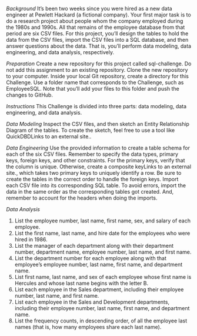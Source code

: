 *Background*
It’s been two weeks since you were hired as a new data engineer at Pewlett Hackard (a fictional company). Your first major task is to do a research project about people whom the company employed during the 1980s and 1990s. All that remains of the employee database from that period are six CSV files. For this project, you’ll design the tables to hold the data from the CSV files, import the CSV files into a SQL database, and then answer questions about the data. That is, you’ll perform data modeling, data engineering, and data analysis, respectively.

*Preparation*
Create a new repository for this project called sql-challenge. Do not add this assignment to an existing repository. Clone the new repository to your computer. Inside your local Git repository, create a directory for this Challenge. Use a folder name that corresponds to the Challenge, such as EmployeeSQL. Note that you’ll add your files to this folder and push the changes to GitHub.

*Instructions*
This Challenge is divided into three parts: data modeling, data engineering, and data analysis.

*Data Modeling*
Inspect the CSV files, and then sketch an Entity Relationship Diagram of the tables. To create the sketch, feel free to use a tool like QuickDBDLinks to an external site..

*Data Engineering*
Use the provided information to create a table schema for each of the six CSV files. Remember to specify the data types, primary keys, foreign keys, and other constraints. For the primary keys, verify that the column is unique. Otherwise, create a composite keyLinks to an external site., which takes two primary keys to uniquely identify a row. Be sure to create the tables in the correct order to handle the foreign keys. Import each CSV file into its corresponding SQL table. To avoid errors, import the data in the same order as the corresponding tables got created. And, remember to account for the headers when doing the imports.

*Data Analysis*
1) List the employee number, last name, first name, sex, and salary of each employee. 
2) List the first name, last name, and hire date for the employees who were hired in 1986.
3) List the manager of each department along with their department number, department name, employee number, last name, and first name.
4) List the department number for each employee along with that employee’s employee number, last name, first name, and department name.
5) List first name, last name, and sex of each employee whose first name is Hercules and whose last name begins with the letter B.
6) List each employee in the Sales department, including their employee number, last name, and first name.
7) List each employee in the Sales and Development departments, including their employee number, last name, first name, and department name.
9) List the frequency counts, in descending order, of all the employee last names (that is, how many employees share each last name).
